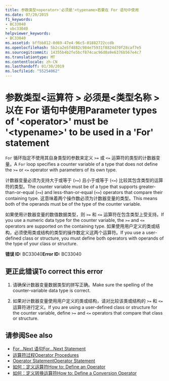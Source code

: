 ```yaml
---
title: 参数类型<operator>'必须是'<typename>若要在 For 语句中使用
ms.date: 07/20/2015
f1_keywords:
- BC33040
- vbc33040
helpviewer_keywords:
- BC33040
ms.assetid: bffbb812-0d69-47e4-96c5-01882722ccdb
ms.openlocfilehash: 5b2ca2e5f4882c984e75931f8824d70f28caf7e5
ms.sourcegitcommit: 14355b4b2fe5bcf874cac96d0a9e6376b567e4c7
ms.translationtype: MT
ms.contentlocale: zh-CN
ms.lasthandoff: 01/30/2019
ms.locfileid: "55254062"
---
```

# <a name="parameter-types-of-operator-must-be-typename-to-be-used-in-a-for-statement"></a><span data-ttu-id="fdbc1-102">参数类型\<运算符 > 必须是\<类型名称 > 以在 For 语句中使用</span><span class="sxs-lookup"><span data-stu-id="fdbc1-102">Parameter types of '\<operator>' must be '\<typename>' to be used in a 'For' statement</span></span>
<span data-ttu-id="fdbc1-103">`For` 循环指定不使用其自身类型的参数来定义 `>=` 或 `<=` 运算符的类型的计数器变量。</span><span class="sxs-lookup"><span data-stu-id="fdbc1-103">A `For` loop specifies a counter variable of a type that does not define the `>=` or `<=` operator with parameters of its own type.</span></span>  
  
 <span data-ttu-id="fdbc1-104">计数器变量必须为支持大于或等于 (`>=`) 且小于或等于 (`<=`) 比较其包含类型的运算符的类型。</span><span class="sxs-lookup"><span data-stu-id="fdbc1-104">The counter variable must be of a type that supports greater-than-or-equal (`>=`) and less-than-or-equal (`<=`) operators that compare their containing type.</span></span> <span data-ttu-id="fdbc1-105">这意味着两个操作数必须为计数器变量的类型。</span><span class="sxs-lookup"><span data-stu-id="fdbc1-105">This means both of the operands must be of the type of the counter variable.</span></span>  
  
 <span data-ttu-id="fdbc1-106">如果使用计数器变量的数值数据类型，则 `>=` 和 `<=` 运算符在包含类型上受支持。</span><span class="sxs-lookup"><span data-stu-id="fdbc1-106">If you use a numeric data type for the counter variable, the `>=` and `<=` operators are supported on the containing type.</span></span> <span data-ttu-id="fdbc1-107">如果使用用户定义的类或结构，必须使用类或结构的类型的操作数定义这两个运算符。</span><span class="sxs-lookup"><span data-stu-id="fdbc1-107">If you use a user-defined class or structure, you must define both operators with operands of the type of your class or structure.</span></span>  
  
 <span data-ttu-id="fdbc1-108">**错误 ID:** BC33040</span><span class="sxs-lookup"><span data-stu-id="fdbc1-108">**Error ID:** BC33040</span></span>  
  
## <a name="to-correct-this-error"></a><span data-ttu-id="fdbc1-109">更正此错误</span><span class="sxs-lookup"><span data-stu-id="fdbc1-109">To correct this error</span></span>  
  
1.  <span data-ttu-id="fdbc1-110">请确保计数器变量数据类型的拼写正确。</span><span class="sxs-lookup"><span data-stu-id="fdbc1-110">Make sure the spelling of the counter-variable data type is correct.</span></span>  
  
2.  <span data-ttu-id="fdbc1-111">如果对计数器变量使用用户定义的类或结构，请对比较该类或结构的 `>=` 和 `<=` 运算符进行定义。</span><span class="sxs-lookup"><span data-stu-id="fdbc1-111">If you are using a user-defined class or structure for the counter variable, define `>=` and `<=` operators that compare that class or structure.</span></span>  
  
## <a name="see-also"></a><span data-ttu-id="fdbc1-112">请参阅</span><span class="sxs-lookup"><span data-stu-id="fdbc1-112">See also</span></span>
- [<span data-ttu-id="fdbc1-113">For...Next 语句</span><span class="sxs-lookup"><span data-stu-id="fdbc1-113">For...Next Statement</span></span>](../../visual-basic/language-reference/statements/for-next-statement.md)
- [<span data-ttu-id="fdbc1-114">运算符过程</span><span class="sxs-lookup"><span data-stu-id="fdbc1-114">Operator Procedures</span></span>](../../visual-basic/programming-guide/language-features/procedures/operator-procedures.md)
- [<span data-ttu-id="fdbc1-115">Operator Statement</span><span class="sxs-lookup"><span data-stu-id="fdbc1-115">Operator Statement</span></span>](../../visual-basic/language-reference/statements/operator-statement.md)
- [<span data-ttu-id="fdbc1-116">如何：定义运算符</span><span class="sxs-lookup"><span data-stu-id="fdbc1-116">How to: Define an Operator</span></span>](../../visual-basic/programming-guide/language-features/procedures/how-to-define-an-operator.md)
- [<span data-ttu-id="fdbc1-117">如何：定义转换运算符</span><span class="sxs-lookup"><span data-stu-id="fdbc1-117">How to: Define a Conversion Operator</span></span>](../../visual-basic/programming-guide/language-features/procedures/how-to-define-a-conversion-operator.md)
